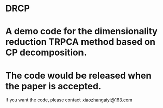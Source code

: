 # DRCP
# A demo code for the dimensionality reduction TRPCA method based on CP decomposition.
# The code would be released when the paper is accepted.

If you want the code, please contact xiaozhangaiyi@163.com
